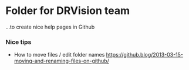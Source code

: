 # Folder for DRVision team

...to create nice help pages in Github


### Nice tips

* How to move files / edit folder names
https://github.blog/2013-03-15-moving-and-renaming-files-on-github/
